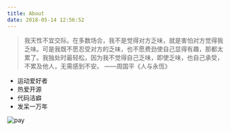 ```yaml
---
title: About
date: 2018-05-14 12:56:52
---
```


<blockquote class="blockquote-center">    我天性不宜交际。在多数场合，我不是觉得对方乏味，就是害怕对方觉得我乏味。可是我既不愿忍受对方的乏味，也不愿费劲使自己显得有趣，那都太累了。我独处时最轻松，因为我不觉得自己乏味，即使乏味，也自己承受，不累及他人，无需感到不安。                        ——周国平《人与永恆》</blockquote>

- 运动爱好者
- 热爱开源
- 代码洁癖
- 发呆一万年

![pay](http://learner-hui.oss-cn-beijing.aliyuncs.com/18-12-20/72574671.jpg?x-oss-process=style/w)

